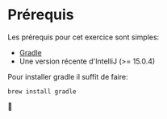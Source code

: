 # Prérequis

Les prérequis pour cet exercice sont simples:

* [Gradle](https://gradle.org/)
* Une version récente d'IntelliJ (>= 15.0.4)

Pour installer gradle il suffit de faire:
```
brew install gradle
```

:horse:
